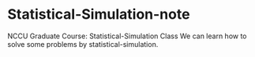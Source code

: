# Statistical-Simulation-note
NCCU Graduate Course: Statistical-Simulation Class
We can learn how to solve some problems by statistical-simulation.
